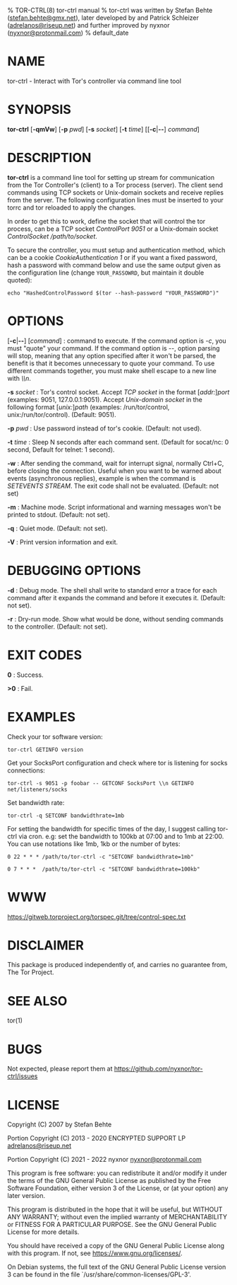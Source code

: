% TOR-CTRL(8) tor-ctrl manual
% tor-ctrl was written by Stefan Behte (stefan.behte@gmx.net), later developed by and Patrick Schleizer (adrelanos@riseup.net) and further improved by nyxnor (nyxnor@protonmail.com)
% default_date

# NAME

tor-ctrl - Interact with Tor's controller via command line tool

# SYNOPSIS

**tor-ctrl** [**-qmVw**] [**-p** *pwd*] [**-s** *socket*] [**-t** *time*] [[**-c**|**--**] *command*]

# DESCRIPTION

**tor-ctrl** is a command line tool for setting up stream for communication from the Tor Controller's (client) to a Tor process (server). The client send commands using TCP sockets or Unix-domain sockets and receive replies from the server.
The following configuration lines must be inserted to your torrc and tor reloaded to apply the changes.

In order to get this to work, define the socket that will control the tor process, can be a TCP socket *ControlPort 9051* or a Unix-domain socket *ControlSocket /path/to/socket*.

To secure the controller, you must setup and authentication method, which can be a cookie
*CookieAuthentication 1* or if you want a fixed password, hash a password with command below and use the same output given as the configuration line (change `YOUR_PASSOWRD`, but maintain it double quoted):
```
echo "HashedControlPassword $(tor --hash-password "YOUR_PASSWORD")"
```

# OPTIONS

[**-c**|**--**] [*command*]
: command to execute. If the command option is *-c*, you must "quote" your command. If the command option is *--*, option parsing will stop, meaning that any option specified after it won't be parsed, the benefit is that it becomes unnecessary to quote your command. To use different commands together, you must make shell escape to a new line with *\\\\n*.

**-s** *socket*
: Tor's control socket. Accept *TCP socket* in the format [*addr:*]*port* (examples: 9051, 127.0.0.1:9051). Accept *Unix-domain socket* in the following format [*unix:*]*path* (examples: /run/tor/control, unix:/run/tor/control). (Default: 9051).

**-p** *pwd*
: Use password instead of tor's cookie. (Default: not used).

**-t** *time*
: Sleep N seconds after each command sent. (Default for socat/nc: 0 second, Default for telnet: 1 second).

**-w**
: After sending the command, wait for interrupt signal, normally Ctrl+C, before closing the connection. Useful when you want to be warned about events (asynchronous replies), example is when the command is *SETEVENTS STREAM*. The exit code shall not be evaluated. (Default: not set)

**-m**
: Machine mode. Script informational and warning messages won't be printed to stdout. (Default: not set).

**-q**
: Quiet mode. (Default: not set).

**-V**
: Print version information and exit.

# DEBUGGING OPTIONS

**-d**
: Debug mode. The shell shall write to standard error a trace for each command after it expands the command and before it executes it. (Default: not set).

**-r**
: Dry-run mode. Show what would be done, without sending commands to the controller. (Default: not set).

# EXIT CODES

**0**
: Success.

**>0**
: Fail.

# EXAMPLES

Check your tor software version:
```
tor-ctrl GETINFO version
```

Get your SocksPort configuration and check where tor is listening for socks connections:
```
tor-ctrl -s 9051 -p foobar -- GETCONF SocksPort \\n GETINFO net/listeners/socks
```

Set bandwidth rate:
```
tor-ctrl -q SETCONF bandwidthrate=1mb
```

For setting the bandwidth for specific times of the day, I suggest calling tor-ctrl via cron. e.g: set the bandwidth to 100kb at 07:00 and to 1mb at 22:00. You can use notations like 1mb, 1kb or the number of bytes:
```
0 22 * * * /path/to/tor-ctrl -c "SETCONF bandwidthrate=1mb"

0 7 * * *  /path/to/tor-ctrl -c "SETCONF bandwidthrate=100kb"
```

# WWW

https://gitweb.torproject.org/torspec.git/tree/control-spec.txt

# DISCLAIMER

This package is produced independently of, and carries no guarantee from, The
Tor Project.

# SEE ALSO

tor(1)

# BUGS

Not expected, please report them at https://github.com/nyxnor/tor-ctrl/issues

# LICENSE

Copyright (C) 2007 by Stefan Behte

Portion Copyright (C) 2013 - 2020 ENCRYPTED SUPPORT LP <adrelanos@riseup.net>

Portion Copyright (C) 2021 - 2022 nyxnor <nyxnor@protonmail.com>

This program is free software: you can redistribute it and/or modify
it under the terms of the GNU General Public License as published by
the Free Software Foundation, either version 3 of the License, or
(at your option) any later version.

This program is distributed in the hope that it will be useful,
but WITHOUT ANY WARRANTY; without even the implied warranty of
MERCHANTABILITY or FITNESS FOR A PARTICULAR PURPOSE.  See the
GNU General Public License for more details.

You should have received a copy of the GNU General Public License
along with this program.  If not, see <https://www.gnu.org/licenses/>.

On Debian systems, the full text of the GNU General Public
License version 3 can be found in the file
`/usr/share/common-licenses/GPL-3'.

